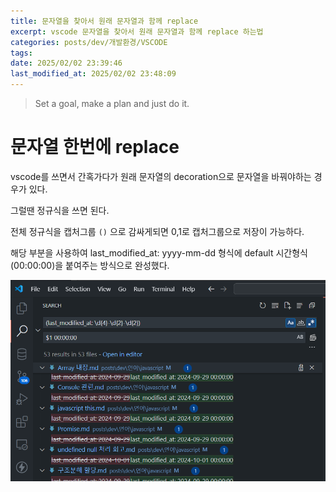 ```yaml
---
title: 문자열을 찾아서 원래 문자열과 함께 replace
excerpt: vscode 문자열을 찾아서 원래 문자열과 함께 replace 하는법
categories: posts/dev/개발환경/VSCODE
tags: 
date: 2025/02/02 23:39:46
last_modified_at: 2025/02/02 23:48:09
---
```

> Set a goal, make a plan and just do it.

# 문자열 한번에 replace

vscode를 쓰면서 간혹가다가 원래 문자열의 decoration으로 문자열을 바꿔야하는 경우가 있다.


그럴땐 정규식을 쓰면 된다. 

전체 정규식을 캡처그룹 `()` 으로 감싸게되면 $0,$1로 캡처그룹으로 저장이 가능하다. 

해당 부분을 사용하여 last_modified_at: yyyy-mm-dd 형식에 default 시간형식(00:00:00)을 붙여주는 방식으로 완성했다. 

 
![](public/image/Pasted%20image%2020250202234029.png)